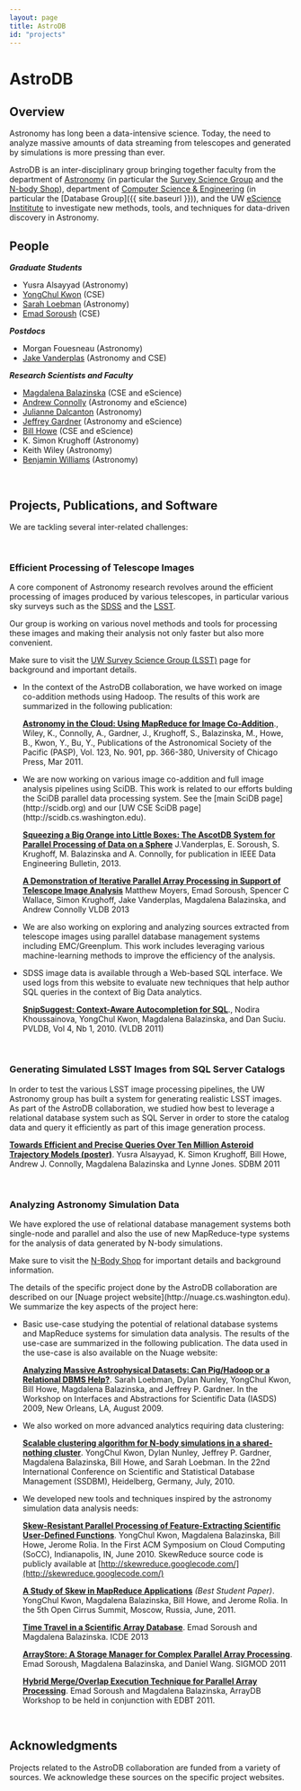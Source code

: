 ```yaml
---
layout: page
title: AstroDB 
id: "projects"
---
```


# AstroDB

## Overview 

Astronomy has long been a data-intensive science. Today, the need to analyze massive amounts of data streaming from telescopes and generated by  simulations is more pressing than ever.

 AstroDB  is an inter-disciplinary group bringing together faculty from the department of [Astronomy](http://www.astro.washington.edu/) (in particular the [Survey Science Group](http://ssg.astro.washington.edu/home_ssg.shtml) and the [N-body Shop](http://www-hpcc.astro.washington.edu/)), department of [Computer Science &amp; Engineering](http://www.cs.washington.edu/) (in particular the [Database Group]({{ site.baseurl }})), and the UW [eScience Instititute](http://escience.washington.edu/) to investigate new methods, tools, and techniques for data-driven discovery in Astronomy.


## People

**_Graduate Students_**

*   Yusra Alsayyad (Astronomy)
*   [YongChul Kwon](http://homes.cs.washington.edu/~yongchul/) (CSE)
*   [Sarah Loebman](http://www.astro.washington.edu/users/sloebman/) (Astronomy)
*   [Emad Soroush](http://homes.cs.washington.edu/~soroush/) (CSE)

**_Postdocs_**

*   Morgan Fouesneau (Astronomy)
*   [Jake Vanderplas](http://www.astro.washington.edu/users/vanderplas/) (Astronomy and CSE)

_**Research Scientists and Faculty**_

*   [Magdalena Balazinska](http://www.cs.washington.edu/homes/magda/) (CSE and eScience)
*   [Andrew Connolly](http://www.astro.washington.edu/users/ajc/) (Astronomy and eScience)
*   [Julianne Dalcanton](http://www.astro.washington.edu/users/jd/Julianne_Dalcanton/Home.html) (Astronomy)
*   [Jeffrey Gardner](http://www.phys.washington.edu/~gardnerj/) (Astronomy and eScience)
*   [Bill Howe](http://www.cs.washington.edu/homes/billhowe/) (CSE and eScience)
*   K. Simon Krughoff (Astronomy)
*   Keith Wiley (Astronomy)
*   [Benjamin Williams](http://www.astro.washington.edu/users/ben/) (Astronomy)

&nbsp;

## Projects, Publications, and Software 

We are tackling several inter-related challenges:

&nbsp;


### Efficient Processing of Telescope Images

A core component of Astronomy research revolves around the efficient processing of images produced by various telescopes, in particular various sky surveys such as the [SDSS](http://www.sdss.org/) and the  [LSST](http://www.lsst.org/lsst/).

Our group is working on various novel methods and tools for processing these images and making their analysis not only faster but also more convenient.

Make sure to visit the [UW Survey Science Group (LSST)](http://ssg.astro.washington.edu/lsst.shtml?lsst/dm) page for background and important details.

*   <p class="style6">In the context of the AstroDB collaboration, we have worked on image co-addition methods using Hadoop. The results of this work are summarized in the following publication: 

    **[Astronomy in the Cloud: Using MapReduce for Image Co-Addition](http://homes.cs.washington.edu/%7Emagda/papers/wiley11.pdf)**., Wiley, K., Connolly, A., Gardner, J., Krughoff, S., Balazinska, M., Howe, B., Kwon, Y., Bu, Y., Publications of the Astronomical Society of the Pacific (PASP),  Vol. 123, No. 901, pp. 366-380, University of Chicago Press, Mar 2011.

*   <p class="style6">We are now working on various image co-addition and full image analysis pipelines using SciDB. This work is related to our efforts bulding the SciDB parallel data processing system. See the [main SciDB page](http://scidb.org) and our [UW CSE SciDB page](http://scidb.cs.washington.edu).

    **[Squeezing a Big Orange into Little Boxes: The AscotDB System for Parallel Processing of Data on a Sphere](http://homes.cs.washington.edu/~soroush/papers/vanderplas.pdf)**
J.Vanderplas, E. Soroush, S. Krughoff, M. Balazinska and A. Connolly, for publication in IEEE Data Engineering Bulletin, 2013.

    **[A Demonstration of Iterative Parallel Array Processing in Support of Telescope Image Analysis](http://homes.cs.washington.edu/~soroush/papers/p807-soroush.pdf)**
 Matthew Moyers, Emad Soroush, Spencer C Wallace, Simon Krughoff, Jake Vanderplas, Magdalena Balazinska, and Andrew Connolly VLDB 2013

*   We are also working on exploring and analyzing sources extracted from telescope images using parallel database management systems including EMC/Greenplum. This work includes leveraging various machine-learning methods to improve the efficiency of the analysis.

*   SDSS image data is available through a Web-based SQL interface. We used logs from this website to evaluate new techniques that help author SQL queries in the context of Big Data analytics.

    **[SnipSuggest: Context-Aware Autocompletion for SQL](http://homes.cs.washington.edu/%7Emagda/papers/khoussainova-vldb11.pdf)**., Nodira Khoussainova, YongChul Kwon, Magdalena Balazinska, and Dan Suciu. PVLDB, Vol 4, Nb 1, 2010. (VLDB 2011)

&nbsp;

### Generating Simulated LSST Images from SQL Server Catalogs

In order to test the various LSST image processing pipelines, the UW Astronomy group has built a system for generating realistic LSST images. As part of the AstroDB collaboration, we studied how best to leverage a relational database system such as SQL Server in order to store the catalog data and query it efficiently as part of this image generation process.

**[Towards Efficient and Precise Queries Over Ten Million Asteroid Trajectory Models (poster)](http://homes.cs.washington.edu/%7Emagda/papers/alsayyad-ssdbm11.pdf)**. Yusra Alsayyad, K. Simon Krughoff, Bill Howe, Andrew J. Connolly, Magdalena Balazinska and Lynne Jones. SDBM 2011

&nbsp;

### Analyzing Astronomy Simulation Data

We have explored the use of relational database management systems both single-node and parallel and also the use of new MapReduce-type systems for the analysis of data generated by N-body simulations. 

Make sure to visit the [N-Body Shop](http://www-hpcc.astro.washington.edu/) for
important details and background information.

<p class="style6">The details of the specific project done by the AstroDB collaboration are described on our [Nuage project website](http://nuage.cs.washington.edu). We summarize the key aspects of the project here:

*   Basic use-case studying the potential of relational database systems and MapReduce systems for simulation data analysis. The results of the use-case are summarized in the following publication. The data used in the use-case is also available on the Nuage website:

    **[Analyzing Massive Astrophysical Datasets: Can Pig/Hadoop or a Relational DBMS Help?](http://nuage.cs.washington.edu/pubs/iasds09.pdf)**. Sarah Loebman, Dylan Nunley, YongChul Kwon, Bill Howe, Magdalena Balazinska, and Jeffrey P. Gardner. In the Workshop on Interfaces and Abstractions for Scientific Data (IASDS) 2009, New Orleans, LA, August 2009.

*   We also worked on more advanced analytics requiring data clustering:

    **[Scalable clustering algorithm for N-body simulations in a shared-nothing cluster](http://nuage.cs.washington.edu/pubs/ssdbm10.pdf)**. YongChul Kwon, Dylan Nunley, Jeffrey P. Gardner, Magdalena Balazinska, Bill Howe, and Sarah Loebman. In the 22nd International Conference on Scientific and Statistical  Database Management (SSDBM), Heidelberg, Germany, July, 2010.

*   We developed new tools and techniques inspired by the astronomy simulation data analysis needs:

    **[Skew-Resistant Parallel Processing of Feature-Extracting Scientific User-Defined Functions](http://nuage.cs.washington.edu/pubs/socc10.pdf)**. YongChul Kwon, Magdalena Balazinska, Bill Howe, Jerome Rolia. In the First ACM Symposium on Cloud Computing (SoCC), Indianapolis, IN, June 2010.
    SkewReduce source code is publicly available at [http://skewreduce.googlecode.com/](http://skewreduce.googlecode.com/)

    **[A Study of Skew in MapReduce Applications](http://nuage.cs.washington.edu/pubs/opencirrus2011.pdf)**&nbsp;_(Best Student Paper)_. YongChul Kwon, Magdalena Balazinska, Bill Howe, and Jerome Rolia. In the 5th Open Cirrus Summit, Moscow, Russia, June, 2011.

    **[Time Travel in a Scientific Array Database](http://scidb.cs.washington.edu/paper/ICDE13_conf_full_422.pdf)**. Emad Soroush and Magdalena Balazinska. ICDE 2013

    **[ArrayStore: A Storage Manager for Complex Parallel Array Processing](http://scidb.cs.washington.edu/paper/sigmod362-soroush.pdf)**. Emad Soroush, Magdalena Balazinska, and Daniel Wang. SIGMOD 2011

    **[Hybrid Merge/Overlap Execution Technique for Parallel Array Processing](http://scidb.cs.washington.edu/paper/soroush-array-workshop.pdf)**. Emad Soroush and Magdalena Balazinska, ArrayDB Workshop to be held in conjunction with EDBT 2011.

&nbsp;

## Acknowledgments

Projects related to the AstroDB collaboration are funded from a variety of sources. We acknowledge these sources on the specific project websites.
